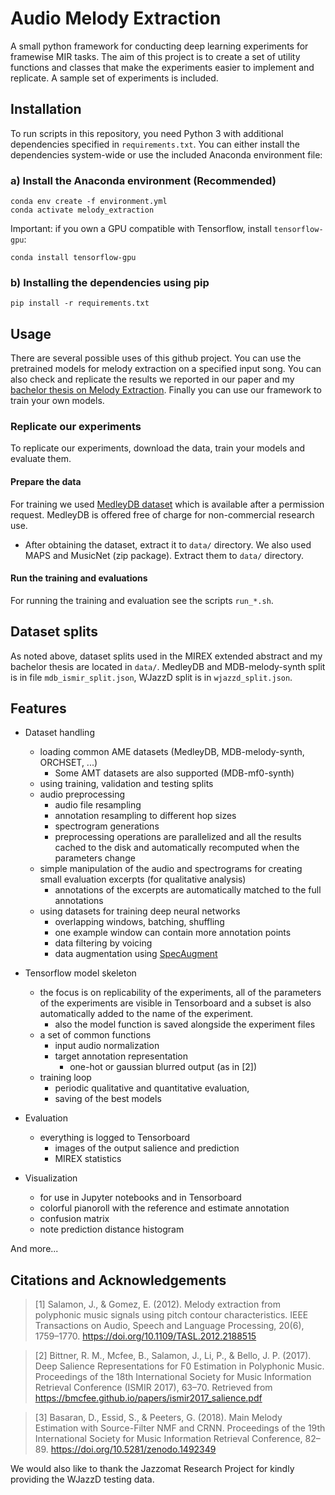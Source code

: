 # Audio Melody Extraction

A small python framework for conducting deep learning experiments for framewise MIR tasks. The aim of this project is to create a set of utility functions and classes that make the experiments easier to implement and replicate. A sample set of experiments is included. 

## Installation

To run scripts in this repository, you need Python 3 with additional dependencies specified in `requirements.txt`. You can either install the dependencies system-wide or use the included Anaconda environment file:

### a) Install the Anaconda environment (Recommended)

    conda env create -f environment.yml
    conda activate melody_extraction

Important: if you own a GPU compatible with Tensorflow, install `tensorflow-gpu`:

    conda install tensorflow-gpu

### b) Installing the dependencies using pip

    pip install -r requirements.txt

## Usage

There are several possible uses of this github project. You can use the pretrained models for melody extraction on a specified input song. You can also check and replicate the results we reported in our paper and my [bachelor thesis on Melody Extraction](http://hdl.handle.net/20.500.11956/108322). Finally you can use our framework to train your own models.

### Replicate our experiments

To replicate our experiments, download the data, train your models and evaluate them.

#### Prepare the data

For training we used [MedleyDB dataset](https://medleydb.weebly.com/) which is available after a permission request. MedleyDB is offered free of charge for non-commercial research use.
- After obtaining the dataset, extract it to `data/` directory.
We also used MAPS and MusicNet (zip package). Extract them to `data/` directory.

#### Run the training and evaluations

For running the training and evaluation see the scripts `run_*.sh`.


## Dataset splits

As noted above, dataset splits used in the MIREX extended abstract and my bachelor thesis are located in `data/`. MedleyDB and MDB-melody-synth split is in file `mdb_ismir_split.json`, WJazzD split is in `wjazzd_split.json`.

## Features
- Dataset handling
    - loading common AME datasets (MedleyDB, MDB-melody-synth, ORCHSET, ...)
        - Some AMT datasets are also supported (MDB-mf0-synth)
    - using training, validation and testing splits
    - audio preprocessing
        - audio file resampling
        - annotation resampling to different hop sizes
        - spectrogram generations
        - preprocessing operations are parallelized and all the results cached to the disk and automatically recomputed when the parameters change
    - simple manipulation of the audio and spectrograms for creating small evaluation excerpts (for qualitative analysis)
        - annotations of the excerpts are automatically matched to the full annotations
    - using datasets for training deep neural networks
        - overlapping windows, batching, shuffling
        - one example window can contain more annotation points
        - data filtering by voicing
        - data augmentation using [SpecAugment](https://arxiv.org/abs/1904.08779)

- Tensorflow model skeleton
    - the focus is on replicability of the experiments, all of the parameters of the experiments are visible in Tensorboard and a subset is also automatically added to the name of the experiment.
        - also the model function is saved alongside the experiment files
    - a set of common functions
        - input audio normalization
        - target annotation representation
            - one-hot or gaussian blurred output (as in [2])
    - training loop
        - periodic qualitative and quantitative evaluation, 
        - saving of the best models

- Evaluation
    - everything is logged to Tensorboard
        - images of the output salience and prediction
        - MIREX statistics

- Visualization
    - for use in Jupyter notebooks and in Tensorboard
    - colorful pianoroll with the reference and estimate annotation
    - confusion matrix
    - note prediction distance histogram

And more...

## Citations and Acknowledgements

> [1] Salamon, J., & Gomez, E. (2012). Melody extraction from polyphonic music signals using pitch contour characteristics. IEEE Transactions on Audio, Speech and Language Processing, 20(6), 1759–1770. https://doi.org/10.1109/TASL.2012.2188515

> [2] Bittner, R. M., Mcfee, B., Salamon, J., Li, P., & Bello, J. P. (2017). Deep Salience Representations for F0 Estimation in Polyphonic Music. Proceedings of the 18th International Society for Music Information Retrieval Conference (ISMIR 2017), 63–70. Retrieved from https://bmcfee.github.io/papers/ismir2017_salience.pdf

> [3] Basaran, D., Essid, S., & Peeters, G. (2018). Main Melody Estimation with Source-Filter NMF and CRNN. Proceedings of the 19th International Society for Music Information Retrieval Conference, 82–89. https://doi.org/10.5281/zenodo.1492349

We would also like to thank the Jazzomat Research Project for kindly providing the WJazzD testing data.
